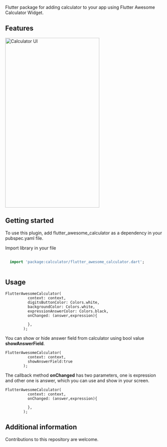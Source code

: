 <!-- 
This README describes the package. If you publish this package to pub.dev,
this README's contents appear on the landing page for your package.

For information about how to write a good package README, see the guide for
[writing package pages](https://dart.dev/guides/libraries/writing-package-pages). 

For general information about developing packages, see the Dart guide for
[creating packages](https://dart.dev/guides/libraries/create-library-packages)
and the Flutter guide for
[developing packages and plugins](https://flutter.dev/developing-packages). 
-->

Flutter package for adding calculator to your app using Flutter Awesome Calculator Widget.

## Features
<img src="https://raw.githubusercontent.com/MuhammadMusa22/calculator_package/main/assets/calculator_ui.jpg" alt="Calculator UI" width="300" height="540">

## Getting started

To use this plugin, add flutter_awesome_calculator as a dependency in your pubspec.yaml file.

Import library in your file

```dart
  
  import 'package:calculator/flutter_awesome_calculator.dart';
  
```
## Usage

```
FlutterAwesomeCalculator(
          context: context,
          digitsButtonColor: Colors.white,
          backgroundColor: Colors.white,
          expressionAnswerColor: Colors.black,
          onChanged: (answer,expression){

          },
        );
```
You can show or hide answer field from calculator using bool value <b>showAnswerField</b>.

```
FlutterAwesomeCalculator(
          context: context,
          showAnswerField:true
        );
```

The callback method <b>onChanged</b> has two parameters, one is expression and other one is answer, which you can use and show in your screen.

```
FlutterAwesomeCalculator(
          context: context,
          onChanged: (answer,expression){
          
          },
        );
```        

## Additional information

Contributions to this repository are welcome.
